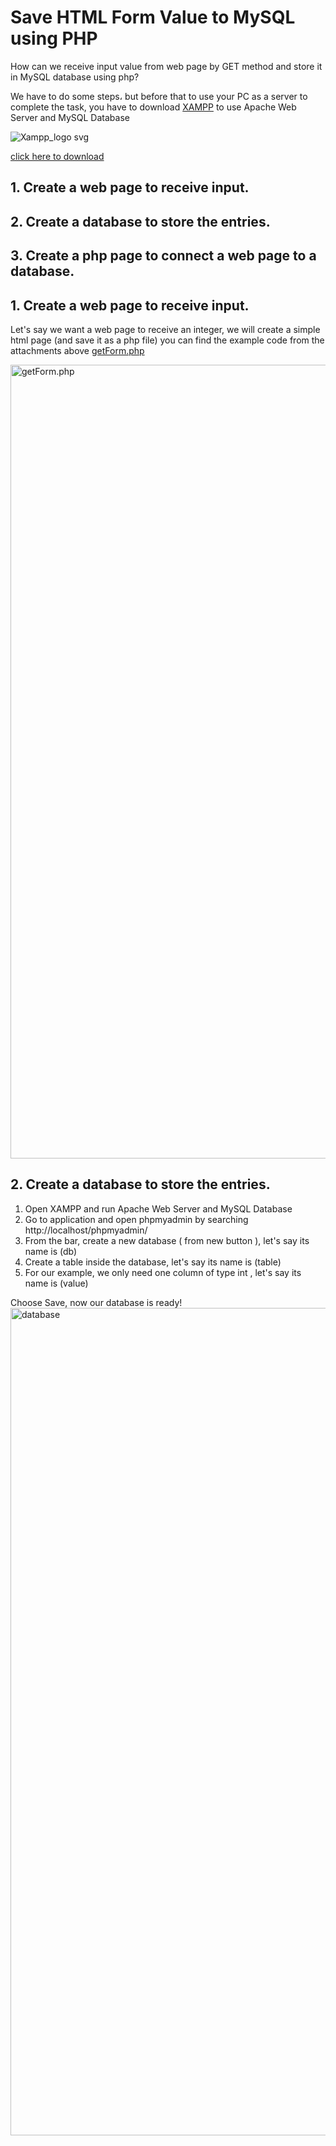 # Save HTML Form Value to MySQL using PHP
How can we receive input value from web page by GET method and store it in MySQL database using php?

We have to do some steps،
but before that to use your PC as a server to complete the task, you have to download [XAMPP](www.apachefriends.org) to use Apache Web Server and MySQL Database

![Xampp_logo svg](https://user-images.githubusercontent.com/60073836/183281815-8af7178e-5d0a-4a85-beb3-e72803eef009.png)

[click here to download](www.apachefriends.org)


## 1. Create a web page to receive input.
## 2. Create a database to store the entries.
## 3. Create a php page to connect a web page to a database.

## 1. Create a web page to receive input.
Let's say we want a web page to receive an integer, 
we will create a simple html page (and save it as a php file) you can find the example code from the attachments above [getForm.php](https://github.com/alaserimaha/Save-HTML-Form-value-to-MySQL-using-PHP/blob/main/getForm.php)

<img width="1270" alt="getForm.php" src="https://user-images.githubusercontent.com/60073836/183287513-b0c399ae-b955-4cb2-9182-851f9912c284.png">

## 2. Create a database to store the entries.
1) Open XAMPP and run Apache Web Server and MySQL Database
2) Go to application and open phpmyadmin by searching http://localhost/phpmyadmin/
3) From the bar, create a new database ( from new button ), let's say its name is (db)
4) Create a table inside the database, let's say its name is (table)
5) For our example, we only need one column of type int , let's say its name is (value)

Choose Save, now our database is ready!
<img width="1324" alt="database" src="https://user-images.githubusercontent.com/60073836/183287848-d42e7bb9-115a-4293-9093-e6483bf5bf0e.png">
